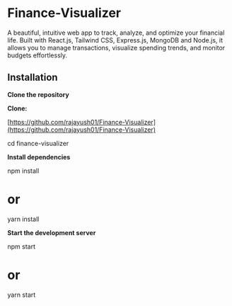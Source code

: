 # Finance-Visualizer
A beautiful, intuitive web app to track, analyze, and optimize your financial life. Built with React.js, Tailwind CSS, Express.js, MongoDB and Node.js, it allows you to manage transactions, visualize spending trends, and monitor budgets effortlessly.

## Installation

**Clone the repository**

**Clone:** 

[https://github.com/rajayush01/Finance-Visualizer](https://github.com/rajayush01/Finance-Visualizer)

cd finance-visualizer

**Install dependencies**

npm install

# or

yarn install

**Start the development server**

npm start

# or

yarn start
